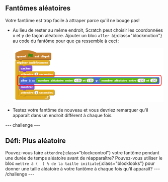 ## Fantômes aléatoires

Votre fantôme est trop facile à attraper parce qu'il ne bouge pas!

+ Au lieu de rester au même endroit, Scratch peut choisir les coordonnées x et y de façon aléatoire. Ajouter un bloc `aller à`{:class="blockmotion"} au code du fantôme pour que ça ressemble à ceci :

	![screenshot](images/ghost-random.png)

+ Testez votre fantôme de nouveau et vous devriez remarquer qu'il apparaît dans un endroit différent à chaque fois.

--- challenge ---
## Défi: Plus aléatoire
Pouvez-vous faire `attendre`{:class="blockcontrol"} votre fantôme pendant une durée de temps aléatoire avant de réapparaître?  Pouvez-vous utiliser le bloc `mettre à (  ) % de la taille initiale`{:class="blocklooks"} pour donner une taille aléatoire à votre fantôme à chaque fois qu'il apparaît?
--- /challenge ---
